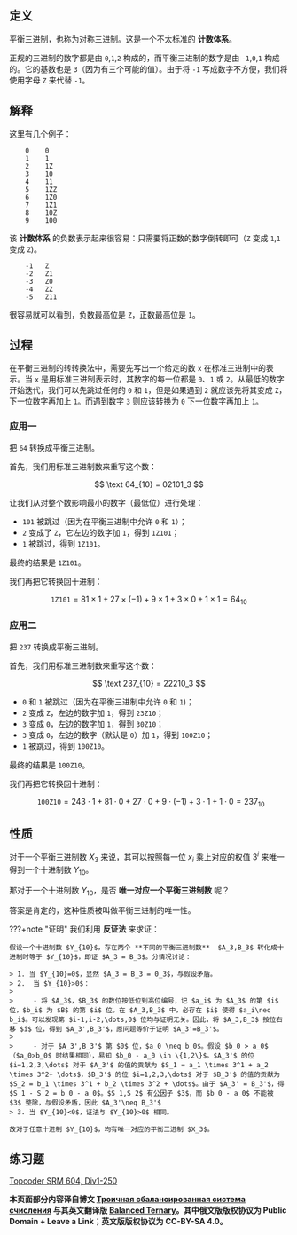 ## 定义

平衡三进制，也称为对称三进制。这是一个不太标准的 **计数体系**。

正规的三进制的数字都是由 `0`,`1`,`2` 构成的，而平衡三进制的数字是由 `-1`,`0`,`1` 构成的。它的基数也是 `3`（因为有三个可能的值）。由于将 `-1` 写成数字不方便，我们将使用字母 `Z` 来代替 `-1`。

## 解释

这里有几个例子：

```text
    0    0
    1    1
    2    1Z
    3    10
    4    11
    5    1ZZ
    6    1Z0
    7    1Z1
    8    10Z
    9    100
```

该 **计数体系** 的负数表示起来很容易：只需要将正数的数字倒转即可（`Z` 变成 `1`,`1` 变成 `Z`)。

```text
    -1   Z
    -2   Z1
    -3   Z0
    -4   ZZ
    -5   Z11
```

很容易就可以看到，负数最高位是 `Z`，正数最高位是 `1`。

## 过程

在平衡三进制的转转换法中，需要先写出一个给定的数 `x` 在标准三进制中的表示。当 `x` 是用标准三进制表示时，其数字的每一位都是 `0`、`1` 或 `2`。从最低的数字开始迭代，我们可以先跳过任何的 `0` 和 `1`，但是如果遇到 `2` 就应该先将其变成 `Z`，下一位数字再加上 `1`。而遇到数字 `3` 则应该转换为 `0` 下一位数字再加上 `1`。

### 应用一

把 `64` 转换成平衡三进制。

首先，我们用标准三进制数来重写这个数：

$$
\text 64_{10} = 02101_3
$$

让我们从对整个数影响最小的数字（最低位）进行处理：

- `101` 被跳过（因为在平衡三进制中允许 `0` 和 `1`）；
- `2` 变成了 `Z`，它左边的数字加 `1`，得到 `1Z101`；
- `1` 被跳过，得到 `1Z101`。

最终的结果是 `1Z101`。

我们再把它转换回十进制：

$$
\texttt {1Z101}=81 \times 1 +27 \times (-1) + 9 \times 1 + 3 \times 0 + 1 \times 1 = 64_{10}
$$

### 应用二

把 `237` 转换成平衡三进制。

首先，我们用标准三进制数来重写这个数：

$$
\text 237_{10} = 22210_3
$$

- `0` 和 `1` 被跳过（因为在平衡三进制中允许 `0` 和 `1`)；
- `2` 变成 `Z`，左边的数字加 `1`，得到 `23Z10`；
- `3` 变成 `0`，左边的数字加 `1`，得到 `30Z10`；
- `3` 变成 `0`，左边的数字（默认是 `0`）加 `1`，得到 `100Z10`；
- `1` 被跳过，得到 `100Z10`。

最终的结果是 `100Z10`。

我们再把它转换回十进制：

$$
\texttt{ 100Z10} = 243 \cdot 1 + 81 \cdot 0 + 27 \cdot 0 + 9 \cdot (-1) + 3 \cdot 1 + 1 \cdot 0 = 237_{10}
$$

## 性质

对于一个平衡三进制数 $X_3$ 来说，其可以按照每一位 $x_i$ 乘上对应的权值 $3^i$ 来唯一得到一个十进制数 $Y_{10}$。

那对于一个十进制数 $Y_{10}$，是否 **唯一对应一个平衡三进制数** 呢？

答案是肯定的，这种性质被叫做平衡三进制的唯一性。

???+note "证明"
    我们利用 **反证法** 来求证：
    
    假设一个十进制数 $Y_{10}$，存在两个 **不同的平衡三进制数**  $A_3,B_3$ 转化成十进制时等于 $Y_{10}$，即证 $A_3 = B_3$。分情况讨论：
    
    > 1. 当 $Y_{10}=0$，显然 $A_3 = B_3 = 0_3$，与假设矛盾。
    > 2.  当 $Y_{10}>0$：
    >
    >     - 将 $A_3$，$B_3$ 的数位按低位到高位编号，记 $a_i$ 为 $A_3$ 的第 $i$ 位，$b_i$ 为 $B$ 的第 $i$ 位。在 $A_3,B_3$ 中，必存在 $i$ 使得 $a_i\neq b_i$。可以发现第 $i-1,i-2,\dots,0$ 位均与证明无关。因此，将 $A_3,B_3$ 按位右移 $i$ 位，得到 $A_3',B_3'$，原问题等价于证明 $A_3'=B_3'$。
    >
    >     - 对于 $A_3',B_3'$ 第 $0$ 位，$a_0 \neq b_0$。假设 $b_0 > a_0$（$a_0>b_0$ 时结果相同），易知 $b_0 - a_0 \in \{1,2\}$。$A_3'$ 的位 $i=1,2,3,\dots$ 对于 $A_3'$ 的值的贡献为 $S_1 = a_1 \times 3^1 + a_2 \times 3^2+ \dots$，$B_3'$ 的位 $i=1,2,3,\dots$ 对于 $B_3'$ 的值的贡献为 $S_2 = b_1 \times 3^1 + b_2 \times 3^2 + \dots$。由于 $A_3' = B_3'$，得 $S_1 - S_2 = b_0 - a_0$。$S_1,S_2$ 有公因子 $3$，而 $b_0 - a_0$ 不能被 $3$ 整除，与假设矛盾，因此 $A_3'\neq B_3'$
    > 3. 当 $Y_{10}<0$，证法与 $Y_{10}>0$ 相同。
    
    故对于任意十进制 $Y_{10}$，均有唯一对应的平衡三进制 $X_3$。

## 练习题

[Topcoder SRM 604, Div1-250](https://community.topcoder.com/stat?c=problem_statement&pm=12917&rd=15837)

**本页面部分内容译自博文 [Троичная сбалансированная система счисления](http://e-maxx.ru/algo/balanced_ternary) 与其英文翻译版 [Balanced Ternary](https://cp-algorithms.com/algebra/balanced-ternary.html)。其中俄文版版权协议为 Public Domain + Leave a Link；英文版版权协议为 CC-BY-SA 4.0。**
